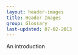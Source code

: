 ```yaml
---
layout: header-images
title: Header Images
group: Glossary
last-updated: 07-02-2013
---
```



An introduction